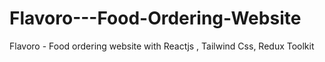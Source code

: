 # Flavoro---Food-Ordering-Website
Flavoro - Food ordering website with Reactjs , Tailwind Css, Redux Toolkit 
